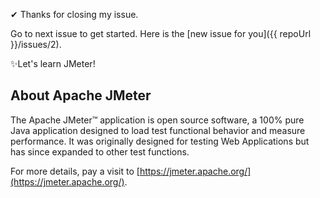 ✔ Thanks for closing my issue. 

Go to next issue to get started. Here is the [new issue for you]({{ repoUrl }}/issues/2).

✨Let's learn JMeter! 

## About Apache JMeter

The Apache JMeter™ application is open source software, a 100% pure Java application designed to load test functional behavior and measure performance. It was originally designed for testing Web Applications but has since expanded to other test functions.

For more details, pay a visit to [https://jmeter.apache.org/](https://jmeter.apache.org/).